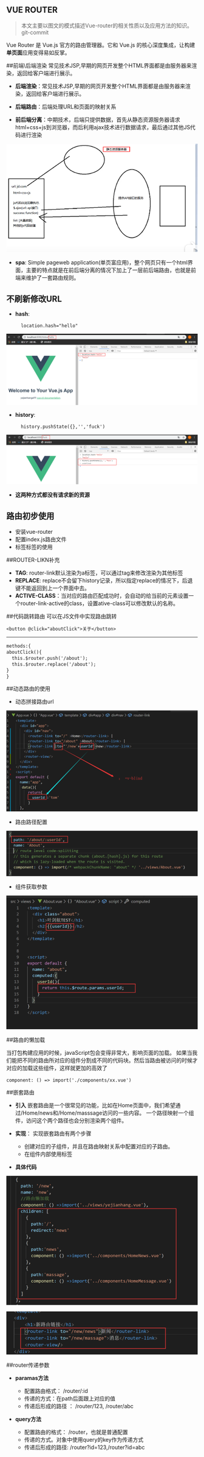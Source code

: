 ## **VUE ROUTER**
>本文主要以图文的模式描述Vue-router的相关性质以及应用方法的知识。git-commit

Vue Router 是 Vue.js 官方的路由管理器。它和 Vue.js 的核心深度集成，让构建**单页面**应用变得易如反掌。

##前端\后端渲染
常见技术JSP,早期的网页开发整个HTML界面都是由服务器来渲染，返回给客户端进行展示。

- **后端渲染**：常见技术JSP,早期的网页开发整个HTML界面都是由服务器来渲染，返回给客户端进行展示。
- **后端路由**：后端处理URL和页面的映射关系


- **前后端分离**：中期技术，后端只提供数据，首先从静态资源服务器请求html+css+js到浏览器，而后利用ajax技术进行数据请求，最后通过其他JS代码进行渲染

![](pic/1.png)

- **spa**: Simple pageweb application(单页富应用)，整个网页只有一个html界面，主要的特点就是在前后端分离的情况下加上了一层前后端路由，也就是前端来维护了一套路由规则。
 

## 不刷新修改URL
- **hash**: 

		location.hash="hello"
![](pic/hash.png)
- **history**:

		history.pushState({},'','fuck')
![](pic/history.png)

- **这两种方式都没有请求新的资源**

## 路由初步使用
- 安装vue-router
- 配置index.js路由文件
- <router-link>标签<router-view>标签的使用

##ROUTER-LIKN补充
- **TAG**: router-link默认渲染为a标签，可以通过tag来修改渲染为其他标签
- **REPLACE**: replace不会留下history记录，所以指定replace的情况下，后退键不能返回到上一个界面中去。
- **ACTIVE-CLASS**：当<router-link>对应的路由匹配成功时，会自动的给当前的元素设置一个router-link-active的class，设置ative-class可以修改默认的名称。

##代码跳转路由
可以在JS文件中实现路由跳转

	<button @click="aboutClick">关于</button>

---
	methods:{
    aboutClick(){
      this.$router.push('/about');   
      this.$router.replace('/about');
    }
	}


##动态路由的使用
- 动态拼接路由url 

![](pic/dynamicUrl.png)

- 路由路径配置

![](pic/dynmicRoute.png)

- 组件获取参数

![](pic/getPara.png)


##路由的懒加载

当打包构建应用的时候，javaScript包会变得非常大，影响页面的加载。
如果当我们能把不同的路由所对应的组件分割成不同的代码块。然后当路由被访问的时候才对应的加载这些组件，这样就更加的高效了

	component: () => import('./components/xx.vue')


##嵌套路由

- **引入** 
	嵌套路由是一个很常见的功能，比如在Home页面中，我们希望通过/Home/news和/Home/masssage访问的一些内容。
一个路径映射一个组件，访问这个两个路径也会分别渲染两个组件。

- **实现**： 实现嵌套路由有两个步骤
	- 创建对应的子组件，并且在路由映射关系中配置对应的子路由。
	- 在组件内部使用<router-view>标签
	
- **具体代码**

![](pic/pic1.png)

![](pic/pic2.png)
	

##router传递参数

- **paramas方法**

	- 配置路由格式： /router/:id
	- 传递的方式：在path后面跟上对应的值
	- 传递后形成的路径 ： /router/123, /router/abc

- **query方法**
	- 配置路由的格式： /router，也就是普通配置
	- 传递的方式。对象中使用query的key作为传递方式
	- 传递后形成的路径: /router?id=123,/router?id=abc



 

	
